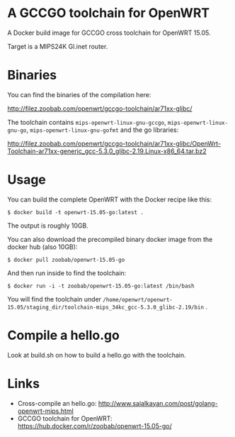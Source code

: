 A GCCGO toolchain for OpenWRT
=============================

A Docker build image for GCCGO cross toolchain for OpenWRT 15.05.

Target is a MIPS24K Gl.inet router.

Binaries
========

You can find the binaries of the compilation here:

http://filez.zoobab.com/openwrt/gccgo-toolchain/ar71xx-glibc/

The toolchain contains `mips-openwrt-linux-gnu-gccgo`, `mips-openwrt-linux-gnu-go`, `mips-openwrt-linux-gnu-gofmt` and the go libraries:

http://filez.zoobab.com/openwrt/gccgo-toolchain/ar71xx-glibc/OpenWrt-Toolchain-ar71xx-generic_gcc-5.3.0_glibc-2.19.Linux-x86_64.tar.bz2

Usage
=====

You can build the complete OpenWRT with the Docker recipe like this:

```
$ docker build -t openwrt-15.05-go:latest .
```

The output is roughly 10GB.

You can also download the precompiled binary docker image from the docker hub (also 10GB):

```
$ docker pull zoobab/openwrt-15.05-go
```

And then run inside to find the toolchain:

```
$ docker run -i -t zoobab/openwrt-15.05-go:latest /bin/bash
```

You will find the toolchain under `/home/openwrt/openwrt-15.05/staging_dir/toolchain-mips_34kc_gcc-5.3.0_glibc-2.19/bin` .

Compile a hello.go
==================

Look at build.sh on how to build a hello.go with the toolchain.

Links
=====

* Cross-compile an hello.go: http://www.sajalkayan.com/post/golang-openwrt-mips.html
* GCCGO toolchain for OpenWRT: https://hub.docker.com/r/zoobab/openwrt-15.05-go/
